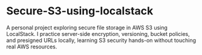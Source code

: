 # Secure-S3-using-localstack
A personal project exploring secure file storage in AWS S3 using LocalStack. I practice server-side encryption, versioning, bucket policies, and presigned URLs locally, learning S3 security hands-on without touching real AWS resources.
